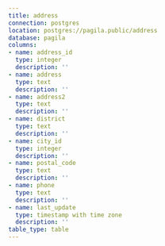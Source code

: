 ```yaml
---
title: address
connection: postgres
location: postgres://pagila.public/address
database: pagila
columns:
- name: address_id
  type: integer
  description: ''
- name: address
  type: text
  description: ''
- name: address2
  type: text
  description: ''
- name: district
  type: text
  description: ''
- name: city_id
  type: integer
  description: ''
- name: postal_code
  type: text
  description: ''
- name: phone
  type: text
  description: ''
- name: last_update
  type: timestamp with time zone
  description: ''
table_type: table
---
```


